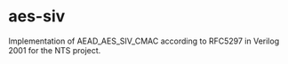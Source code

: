 # aes-siv

Implementation of AEAD_AES_SIV_CMAC according to RFC5297 in Verilog 2001 for the NTS project.